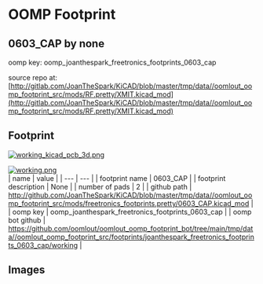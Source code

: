 # OOMP Footprint  
## 0603_CAP  by none  
  
oomp key: oomp_joanthespark_freetronics_footprints_0603_cap  
  
source repo at: [http://gitlab.com/JoanTheSpark/KiCAD/blob/master/tmp/data//oomlout_oomp_footprint_src/mods/RF.pretty/XMIT.kicad_mod](http://gitlab.com/JoanTheSpark/KiCAD/blob/master/tmp/data//oomlout_oomp_footprint_src/mods/RF.pretty/XMIT.kicad_mod)  
## Footprint  
  
[![working_kicad_pcb_3d.png](working_kicad_pcb_3d_600.png)](working_kicad_pcb_3d.png)  
  
[![working.png](working_600.png)](working.png)  
| name | value | 
| --- | --- | 
| footprint name | 0603_CAP | 
| footprint description | None | 
| number of pads | 2 | 
| github path | http://github.com/JoanTheSpark/KiCAD/blob/master/tmp/data//oomlout_oomp_footprint_src/mods/freetronics_footprints.pretty/0603_CAP.kicad_mod | 
| oomp key | oomp_joanthespark_freetronics_footprints_0603_cap | 
| oomp bot github | https://github.com/oomlout/oomlout_oomp_footprint_bot/tree/main/tmp/data//oomlout_oomp_footprint_src/footprints/joanthespark_freetronics_footprints_0603_cap/working | 
## Images  

